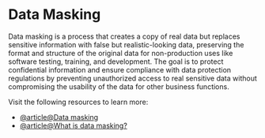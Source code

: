 # Data Masking

Data masking is a process that creates a copy of real data but replaces sensitive information with false but realistic-looking data, preserving the format and structure of the original data for non-production uses like software testing, training, and development. The goal is to protect confidential information and ensure compliance with data protection regulations by preventing unauthorized access to real sensitive data without compromising the usability of the data for other business functions.

Visit the following resources to learn more:

- [@article@Data masking](https://en.wikipedia.org/wiki/Data_masking)
- [@article@What is data masking?](https://aws.amazon.com/what-is/data-masking/)